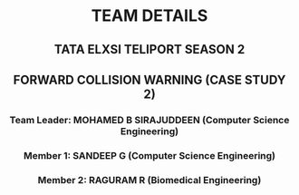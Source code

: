 
<h1 align="center">TEAM DETAILS</h1>
<h2 align="center">TATA ELXSI TELIPORT SEASON 2</h2>
<h2 align="center">FORWARD COLLISION WARNING (CASE STUDY 2)</h2>

<h3 align='center'>Team Leader: 	MOHAMED B SIRAJUDDEEN 	(Computer Science Engineering)</h3>
<h3 align='center'>Member 1: 	SANDEEP G 			(Computer Science Engineering)</h3>
<h3 align='center'>Member 2: 	RAGURAM R 			(Biomedical Engineering)</h3>

